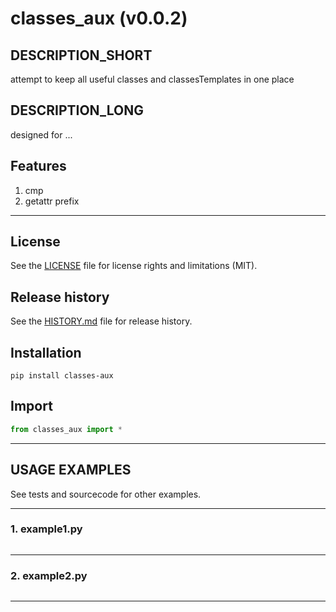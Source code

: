 # classes_aux (v0.0.2)

## DESCRIPTION_SHORT
attempt to keep all useful classes and classesTemplates in one place

## DESCRIPTION_LONG
designed for ...


## Features
1. cmp  
2. getattr prefix  


********************************************************************************
## License
See the [LICENSE](LICENSE) file for license rights and limitations (MIT).


## Release history
See the [HISTORY.md](HISTORY.md) file for release history.


## Installation
```commandline
pip install classes-aux
```


## Import
```python
from classes_aux import *
```


********************************************************************************
## USAGE EXAMPLES
See tests and sourcecode for other examples.

------------------------------
### 1. example1.py
```python

```

------------------------------
### 2. example2.py
```python

```

********************************************************************************
